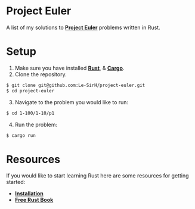 # Project Euler
A list of my solutions to [**Project Euler**](https://projecteuler.net/) problems written in Rust.

# Setup
1. Make sure you have installed [**Rust**](https://www.rust-lang.org/tools/install/), & [**Cargo**](https://doc.rust-lang.org/cargo/getting-started/installation.html).
2. Clone the repository.
```bash
$ git clone git@github.com:Le-SirH/project-euler.git
$ cd project-euler
```
3. Navigate to the problem you would like to run:
```bash
$ cd 1-100/1-10/p1
```
4. Run the problem:
```bash
$ cargo run
```

# Resources
If you would like to start learning Rust here are some resources for getting started:
* [**Installation**](https://www.rust-lang.org/tools/install/)
* [**Free Rust Book**](https://doc.rust-lang.org/book/)
